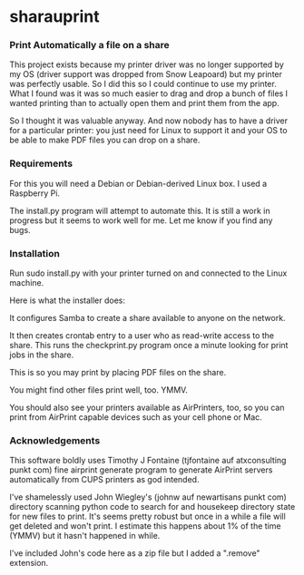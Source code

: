 # sharauprint

### Print Automatically a file on a share

This project exists because my printer driver was no 
longer supported by my OS (driver support was dropped
from Snow Leapoard) but my printer was perfectly
usable. So I did this so I could continue to use my
printer. What I found was it was so much easier to
drag and drop a bunch of files I wanted printing than
to actually open them and print them from the app.

So I thought it was valuable anyway. And now nobody
has to have a driver for a particular printer: you
just need for Linux to support it and your OS to be
able to make PDF files you can drop on a share.

### Requirements
 
For this you will need a Debian or Debian-derived Linux 
box. I used a Raspberry Pi.

The install.py program will attempt to automate this. It
is still a work in progress but it seems to work well for
me. Let me know if you find any bugs.

### Installation

Run sudo install.py with your printer turned on and 
connected to the Linux machine.

Here is what the installer does:

It configures Samba to create a share available to 
anyone on the network.  

It then creates crontab entry to a user 
who as read-write access to the share. This
runs the checkprint.py program once a minute looking
for print jobs in the share.

This is so you may print by placing PDF files on 
the share.

You might find other files print well, too. YMMV.

You should also see your printers available as
AirPrinters, too, so you can print from AirPrint
capable devices such as your cell phone or Mac.

### Acknowledgements

This software boldly uses Timothy J Fontaine 
(tjfontaine 
auf atxconsulting punkt com) fine airprint
generate program to generate AirPrint servers
automatically from CUPS printers as god intended.

I've shamelessly used John Wiegley's (johnw auf 
newartisans punkt com) directory scanning python code to
search for and housekeep directory state for new
files to print. It's seems pretty robust but once
in a while a file will get deleted and won't print.
I estimate this happens about 1% of the time (YMMV)
but it hasn't happened in while.

I've included John's code here as a zip file but I
added a ".remove" extension.

